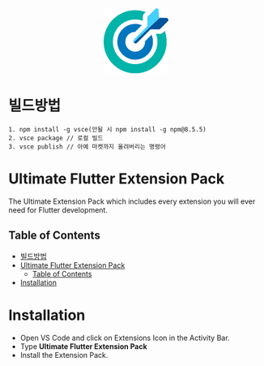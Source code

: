 <div align="center"> <a href="https://github.com/zyllus17/Ultimate-Flutter-Extension-Pack"><img src="images/dartXflutter.png" title="Ultimate Flutter Extension Pack" alt="Ultimate Flutter Extension Pack"></a></div>

# 빌드방법
    1. npm install -g vsce(안될 시 npm install -g npm@8.5.5)
    2. vsce package // 로컬 빌드
    3. vsce publish // 아예 마켓까지 올려버리는 명령어

# Ultimate Flutter Extension Pack
 The Ultimate Extension Pack which includes every extension you will ever need for Flutter development.

## Table of Contents

- [빌드방법](#빌드방법)
- [Ultimate Flutter Extension Pack](#ultimate-flutter-extension-pack)
  - [Table of Contents](#table-of-contents)
- [Installation](#installation)

# Installation

- Open VS Code and click on Extensions Icon in the Activity Bar.
- Type **Ultimate Flutter Extension Pack**
- Install the Extension Pack.
